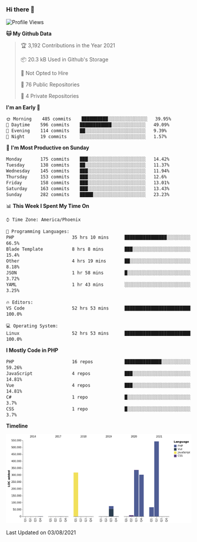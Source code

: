 ### Hi there 👋

<!--START_SECTION:waka-->
![Profile Views](http://img.shields.io/badge/Profile%20Views-0-blue)

**🐱 My Github Data** 

> 🏆 3,192 Contributions in the Year 2021
 > 
> 📦 20.3 kB Used in Github's Storage 
 > 
> 🚫 Not Opted to Hire
 > 
> 📜 76 Public Repositories 
 > 
> 🔑 4 Private Repositories  
 > 
**I'm an Early 🐤** 

```text
🌞 Morning    485 commits    ██████████░░░░░░░░░░░░░░░   39.95% 
🌆 Daytime    596 commits    ████████████░░░░░░░░░░░░░   49.09% 
🌃 Evening    114 commits    ██░░░░░░░░░░░░░░░░░░░░░░░   9.39% 
🌙 Night      19 commits     ░░░░░░░░░░░░░░░░░░░░░░░░░   1.57%

```
📅 **I'm Most Productive on Sunday** 

```text
Monday       175 commits    ███░░░░░░░░░░░░░░░░░░░░░░   14.42% 
Tuesday      138 commits    ██░░░░░░░░░░░░░░░░░░░░░░░   11.37% 
Wednesday    145 commits    ███░░░░░░░░░░░░░░░░░░░░░░   11.94% 
Thursday     153 commits    ███░░░░░░░░░░░░░░░░░░░░░░   12.6% 
Friday       158 commits    ███░░░░░░░░░░░░░░░░░░░░░░   13.01% 
Saturday     163 commits    ███░░░░░░░░░░░░░░░░░░░░░░   13.43% 
Sunday       282 commits    █████░░░░░░░░░░░░░░░░░░░░   23.23%

```


📊 **This Week I Spent My Time On** 

```text
⌚︎ Time Zone: America/Phoenix

💬 Programming Languages: 
PHP                      35 hrs 10 mins      ████████████████░░░░░░░░░   66.5% 
Blade Template           8 hrs 8 mins        ███░░░░░░░░░░░░░░░░░░░░░░   15.4% 
Other                    4 hrs 19 mins       ██░░░░░░░░░░░░░░░░░░░░░░░   8.18% 
JSON                     1 hr 58 mins        █░░░░░░░░░░░░░░░░░░░░░░░░   3.72% 
YAML                     1 hr 43 mins        ░░░░░░░░░░░░░░░░░░░░░░░░░   3.25%

🔥 Editors: 
VS Code                  52 hrs 53 mins      █████████████████████████   100.0%

💻 Operating System: 
Linux                    52 hrs 53 mins      █████████████████████████   100.0%

```

**I Mostly Code in PHP** 

```text
PHP                      16 repos            ██████████████░░░░░░░░░░░   59.26% 
JavaScript               4 repos             ███░░░░░░░░░░░░░░░░░░░░░░   14.81% 
Vue                      4 repos             ███░░░░░░░░░░░░░░░░░░░░░░   14.81% 
C#                       1 repo              █░░░░░░░░░░░░░░░░░░░░░░░░   3.7% 
CSS                      1 repo              █░░░░░░░░░░░░░░░░░░░░░░░░   3.7%

```


**Timeline**

![Chart not found](https://raw.githubusercontent.com/mikebronner/mikebronner/master/charts/bar_graph.png) 


 Last Updated on 03/08/2021
<!--END_SECTION:waka-->

<!--
**mikebronner/mikebronner** is a ✨ _special_ ✨ repository because its `README.md` (this file) appears on your GitHub profile.

Here are some ideas to get you started:

- 🔭 I’m currently working on ...
- 🌱 I’m currently learning ...
- 👯 I’m looking to collaborate on ...
- 🤔 I’m looking for help with ...
- 💬 Ask me about ...
- 📫 How to reach me: ...
- 😄 Pronouns: ...
- ⚡ Fun fact: ...
-->
